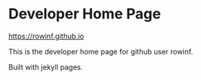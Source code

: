 # Developer Home Page

https://rowinf.github.io

This is the developer home page for github user rowinf.

Built with jekyll pages.

